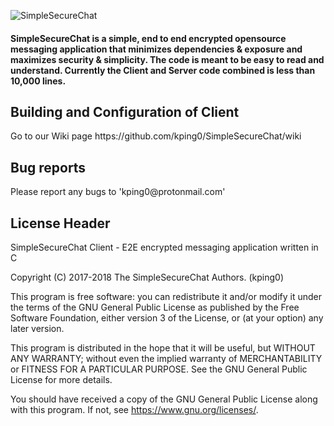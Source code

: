 ![SimpleSecureChat](https://github.com/kping0/simplesecurechat/img/ssc_logo.png)
 <h4>SimpleSecureChat is a simple, end to end encrypted opensource messaging application that minimizes dependencies & exposure and maximizes security & simplicity. The code is meant to be easy to read and understand. Currently the Client and Server code combined is less than 10,000 lines.</h4>
  
<h2>Building and Configuration of Client</h2>
  Go to our Wiki page https://github.com/kping0/SimpleSecureChat/wiki
<h2> Bug reports </h2>
  Please report any bugs to 'kping0@protonmail.com'
<h2>License Header</h2>

  SimpleSecureChat Client - E2E encrypted messaging application written in C
  
  Copyright (C) 2017-2018 The SimpleSecureChat Authors. (kping0)

  This program is free software: you can redistribute it and/or modify
  it under the terms of the GNU General Public License as published by
  the Free Software Foundation, either version 3 of the License, or
  (at your option) any later version.

  This program is distributed in the hope that it will be useful,
  but WITHOUT ANY WARRANTY; without even the implied warranty of
  MERCHANTABILITY or FITNESS FOR A PARTICULAR PURPOSE.  See the
  GNU General Public License for more details.

  You should have received a copy of the GNU General Public License
  along with this program.  If not, see <https://www.gnu.org/licenses/>.
